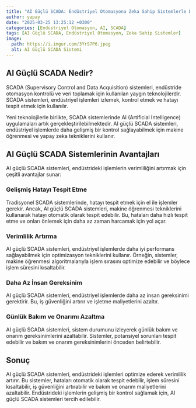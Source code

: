 ```yaml
---
title: "AI Güçlü SCADA: Endüstriyel Otomasyona Zeka Sahip Sistemlerle Dönüşüm"
author: yapay
date: "2025-03-25 13:25:12 +0300"
categories: [Endüstriyel Otomasyon, AI, SCADA]
tags: [AI Güçlü SCADA, Endüstriyel Otomasyon, Zeka Sahip Sistemler]
image:
  path: https://i.imgur.com/3YrS7P6.jpeg
  alt: AI Güçlü SCADA Sistemi
---
```


## AI Güçlü SCADA Nedir?
SCADA (Supervisory Control and Data Acquisition) sistemleri, endüstride otomasyon kontrolü ve veri toplamak için kullanılan yaygın teknolojilerdir. SCADA sistemleri, endüstriyel işlemleri izlemek, kontrol etmek ve hatayı tespit etmek için kullanılır.

Yeni teknolojilerle birlikte, SCADA sistemlerinde AI (Artificial Intelligence) uygulamaları artık gerçekleştirilebilmektedir. AI güçlü SCADA sistemleri, endüstriyel işlemlerde daha gelişmiş bir kontrol sağlayabilmek için makine öğrenmesi ve yapay zeka tekniklerini kullanır.

## AI Güçlü SCADA Sistemlerinin Avantajları
AI güçlü SCADA sistemleri, endüstrideki işlemlerin verimliliğini artırmak için çeşitli avantajlar sunar:

### Gelişmiş Hatayı Tespit Etme
Tradisyonel SCADA sistemlerinde, hatayı tespit etmek için el ile işlemler gerekir. Ancak, AI güçlü SCADA sistemleri, makine öğrenmesi tekniklerini kullanarak hatayı otomatik olarak tespit edebilir. Bu, hataları daha hızlı tespit etme ve onları önlemek için daha az zaman harcamak için yol açar.

### Verimlilik Artırma
AI güçlü SCADA sistemleri, endüstriyel işlemlerde daha iyi performans sağlayabilmek için optimizasyon tekniklerini kullanır. Örneğin, sistemler, makine öğrenmesi algoritmalarıyla işlem sırasını optimize edebilir ve böylece işlem süresini kısaltabilir.

### Daha Az İnsan Gereksinim
AI güçlü SCADA sistemleri, endüstriyel işlemlerde daha az insan gereksinimi gerektirir. Bu, iş güvenliğini artırır ve işletme maliyetlerini azaltır.

### Günlük Bakım ve Onarımı Azaltma
AI güçlü SCADA sistemleri, sistem durumunu izleyerek günlük bakım ve onarım gereksinimlerini azaltabilir. Sistemler, potansiyel sorunları tespit edebilir ve bakım ve onarım gereksinimlerini önceden belirtebilir.

## Sonuç
AI güçlü SCADA sistemleri, endüstrideki işlemleri optimize ederek verimlilik artırır. Bu sistemler, hataları otomatik olarak tespit edebilir, işlem süresini kısaltabilir, iş güvenliğini artırabilir ve bakım ve onarım maliyetlerini azaltabilir. Endüstrideki işlemlerin gelişmiş bir kontrol sağlamak için, AI güçlü SCADA sistemleri tercih edilebilir.